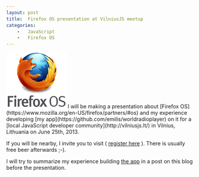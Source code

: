 ```yaml
---
layout: post
title:  Firefox OS presentation at VilniusJS meetup
categories:
    -   JavaScript
    -   Firefox OS
---
```

<img src="/files/firefoxos-standard-alt.png" alt="Firefox OS" class="right">
I will be making a presentation about [Firefox OS](https://www.mozilla.org/en-US/firefox/partners/#os) and my experience developing [my app](https://github.com/emilis/worldradioplayer) on it for a [local JavaScript developer community](http://vilniusjs.lt/) in Vilnius, Lithuania on June 25th, 2013.

If you will be nearby, I invite you to visit ( [register here](https://tito.io/vilniusjs/vilniusjs-6) ). There is usually free beer afterwards ;-).

I will try to summarize my experience building [the app](https://github.com/emilis/worldradioplayer) in a post on this blog before the presentation.
